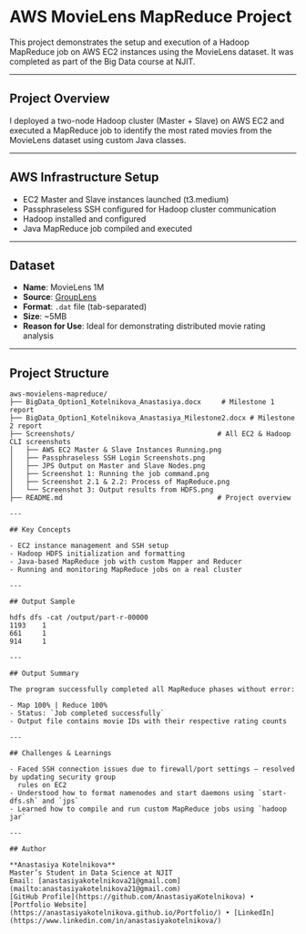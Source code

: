# AWS MovieLens MapReduce Project

This project demonstrates the setup and execution of a Hadoop MapReduce job on AWS EC2 instances using the MovieLens dataset. It was completed as part of the Big Data course at NJIT.

---

##  Project Overview

I deployed a two-node Hadoop cluster (Master + Slave) on AWS EC2 and executed a MapReduce job to identify the most rated movies from the MovieLens dataset using custom Java classes.

---

##  AWS Infrastructure Setup

- EC2 Master and Slave instances launched (t3.medium)
- Passphraseless SSH configured for Hadoop cluster communication
- Hadoop installed and configured
- Java MapReduce job compiled and executed

---

## Dataset

- **Name**: MovieLens 1M
- **Source**: [GroupLens](https://grouplens.org/datasets/movielens/)
- **Format**: `.dat` file (tab-separated)
- **Size**: ~5MB
- **Reason for Use**: Ideal for demonstrating distributed movie rating analysis

---

## Project Structure

```plaintext
aws-movielens-mapreduce/
├── BigData_Option1_Kotelnikova_Anastasiya.docx     # Milestone 1 report
├── BigData_Option1_Kotelnikova_Anastasiya_Milestone2.docx # Milestone 2 report
├── Screenshots/                                   # All EC2 & Hadoop CLI screenshots
│   ├── AWS EC2 Master & Slave Instances Running.png
│   ├── Passphraseless SSH Login Screenshots.png
│   ├── JPS Output on Master and Slave Nodes.png
│   ├── Screenshot 1: Running the job command.png
│   ├── Screenshot 2.1 & 2.2: Process of MapReduce.png
│   └── Screenshot 3: Output results from HDFS.png
├── README.md                                      # Project overview

---

## Key Concepts

- EC2 instance management and SSH setup
- Hadoop HDFS initialization and formatting
- Java-based MapReduce job with custom Mapper and Reducer
- Running and monitoring MapReduce jobs on a real cluster

---

## Output Sample

hdfs dfs -cat /output/part-r-00000
1193    1
661     1
914     1

---

## Output Summary

The program successfully completed all MapReduce phases without error:

- Map 100% | Reduce 100%
- Status: `Job completed successfully`
- Output file contains movie IDs with their respective rating counts

---

## Challenges & Learnings

- Faced SSH connection issues due to firewall/port settings — resolved by updating security group
  rules on EC2
- Understood how to format namenodes and start daemons using `start-dfs.sh` and `jps`
- Learned how to compile and run custom MapReduce jobs using `hadoop jar`

---

## Author

**Anastasiya Kotelnikova**  
Master’s Student in Data Science at NJIT  
Email: [anastasiyakotelnikova21@gmail.com](mailto:anastasiyakotelnikova21@gmail.com)  
[GitHub Profile](https://github.com/AnastasiyaKotelnikova) • [Portfolio Website](https://anastasiyakotelnikova.github.io/Portfolio/) • [LinkedIn](https://www.linkedin.com/in/anastasiyakotelnikova/)



